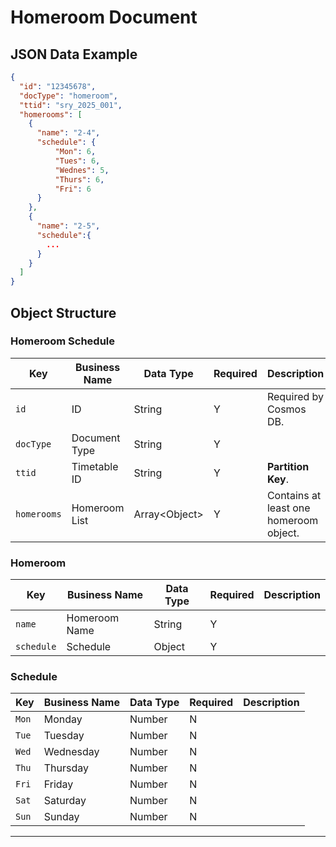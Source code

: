 # Homeroom Document

## JSON Data Example

```json
{
  "id": "12345678",
  "docType": "homeroom",
  "ttid": "sry_2025_001",
  "homerooms": [
    {
      "name": "2-4",
      "schedule": {
          "Mon": 6,
          "Tues": 6,
          "Wednes": 5,
          "Thurs": 6,
          "Fri": 6
      }
    },
    {
      "name": "2-5",
      "schedule":{
        ...
      }
    }
  ]
}
```

## Object Structure

### Homeroom Schedule

| Key         | Business Name | Data Type       | Required | Description                            |
| ----------- | ------------- | --------------- | -------- | -------------------------------------- |
| `id`        | ID            | String          | Y        | Required by Cosmos DB.                 |
| `docType`   | Document Type | String          | Y        |                                        |
| `ttid`      | Timetable ID  | String          | Y        | **Partition Key**.                     |
| `homerooms` | Homeroom List | Array\<Object\> | Y        | Contains at least one homeroom object. |

### Homeroom

| Key        | Business Name | Data Type | Required | Description |
| ---------- | ------------- | --------- | -------- | ----------- |
| `name`     | Homeroom Name | String    | Y        |             |
| `schedule` | Schedule      | Object    | Y        |             |

### Schedule

| Key   | Business Name | Data Type | Required | Description |
| ----- | ------------- | --------- | -------- | ----------- |
| `Mon` | Monday        | Number    | N        |             |
| `Tue` | Tuesday       | Number    | N        |             |
| `Wed` | Wednesday     | Number    | N        |             |
| `Thu` | Thursday      | Number    | N        |             |
| `Fri` | Friday        | Number    | N        |             |
| `Sat` | Saturday      | Number    | N        |             |
| `Sun` | Sunday        | Number    | N        |             |

---
